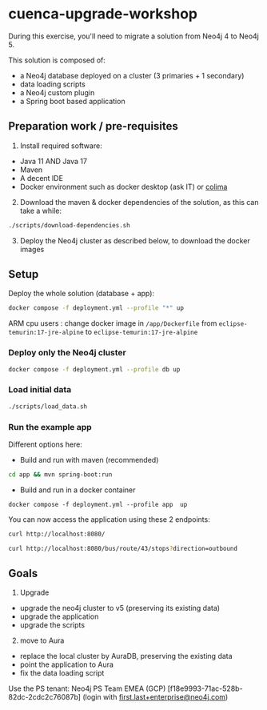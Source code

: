 # cuenca-upgrade-workshop


During this exercise, you'll need to migrate a solution from Neo4j 4 to Neo4j 5.


This solution is composed of:

- a Neo4j database deployed on a cluster (3 primaries + 1 secondary)
- data loading scripts
- a Neo4j custom plugin
- a Spring boot based application

## Preparation work / pre-requisites

1. Install required software:

- Java 11 AND Java 17
- Maven
- A decent IDE
- Docker environment such as docker desktop (ask IT)
  or [colima](https://mvmn.wordpress.com/2023/10/26/switching-from-docker-desktop-to-colima-on-macos/)

2. Download the maven & docker dependencies of the solution, as this can take a while:

```bash
./scripts/download-dependencies.sh
```

3. Deploy the Neo4j cluster as described below, to download the docker images

## Setup

Deploy the whole solution (database + app):

```bash
docker compose -f deployment.yml --profile "*" up
```

ARM cpu users : change docker image in `/app/Dockerfile` from `eclipse-temurin:17-jre-alpine` to `eclipse-temurin:17-jre-alpine`

### Deploy only the Neo4j cluster

```bash
docker compose -f deployment.yml --profile db up
```

### Load initial data

```bash
./scripts/load_data.sh
```

### Run the example app

Different options here:

- Build and run with maven (recommended)

```bash
cd app && mvn spring-boot:run
```

- Build and run in a docker container

```
docker compose -f deployment.yml --profile app  up
```

You can now access the application using these 2 endpoints:

```bash
curl http://localhost:8080/
```

```bash
curl http://localhost:8080/bus/route/43/stops?direction=outbound
```

## Goals

1. Upgrade
- upgrade the neo4j cluster to v5 (preserving its existing data)
- upgrade the application
- upgrade the scripts

2. move to Aura
- replace the local cluster by AuraDB, preserving the existing data
- point the application to Aura
- fix the data loading script


Use the PS tenant:
  Neo4j PS Team EMEA (GCP) [f18e9993-71ac-528b-82dc-2cdc2c76087b] (login with first.last+enterprise@neo4j.com)

